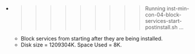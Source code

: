 * >>>>>>>>> Running inst-min-con-04-block-services-start-postinstall.sh ...
  * Block services from starting after they are being installed.
  * Disk size = 1209304K. Space Used = 8K.
